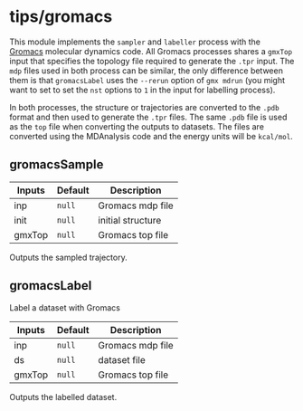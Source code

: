 # tips/gromacs

This module implements the `sampler` and `labeller` process with the
[Gromacs](https://www.gromacs.org/) molecular dynamics code. All Gromacs
processes shares a `gmxTop` input that specifies the topology file required to
generate the `.tpr` input. The `mdp` files used in both process can be similar,
the only difference between them is that `gromacsLabel` uses the `--rerun`
option of `gmx mdrun` (you might want to set to set the `nst` options to `1` in
the input for labelling process).

In both processes, the structure or trajectories are converted to the `.pdb`
format and then used to generate the `.tpr` files. The same `.pdb` file is used
as the `top` file when converting the outputs to datasets. The files are
converted using the MDAnalysis code and the energy units will be `kcal/mol`.

## gromacsSample

| Inputs | Default | Description       |
|--------|---------|-------------------|
| inp    | `null`  | Gromacs mdp file  |
| init   | `null`  | initial structure |
| gmxTop | `null`  | Gromacs top file  |

Outputs the sampled trajectory.

## gromacsLabel
Label a dataset with Gromacs

| Inputs | Default | Description      |
|--------|---------|------------------|
| inp    | `null`  | Gromacs mdp file |
| ds     | `null`  | dataset file     |
| gmxTop | `null`  | Gromacs top file |

Outputs the labelled dataset.
